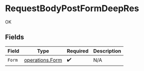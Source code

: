 # RequestBodyPostFormDeepRes

OK


## Fields

| Field                                                     | Type                                                      | Required                                                  | Description                                               |
| --------------------------------------------------------- | --------------------------------------------------------- | --------------------------------------------------------- | --------------------------------------------------------- |
| `Form`                                                    | [operations.Form](../../../pkg/models/operations/form.md) | :heavy_check_mark:                                        | N/A                                                       |